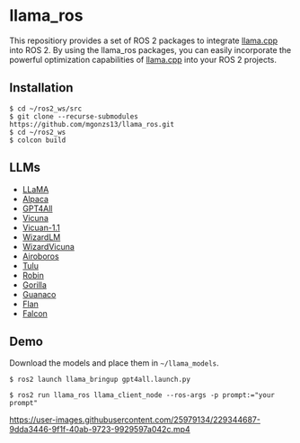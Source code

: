 # llama_ros

This repositiory provides a set of ROS 2 packages to integrate [llama.cpp](https://github.com/ggerganov/llama.cpp) into ROS 2. By using the llama_ros packages, you can easily incorporate the powerful optimization capabilities of [llama.cpp](https://github.com/ggerganov/llama.cpp) into your ROS 2 projects.

## Installation

```shell
$ cd ~/ros2_ws/src
$ git clone --recurse-submodules https://github.com/mgonzs13/llama_ros.git
$ cd ~/ros2_ws
$ colcon build
```


## LLMs

 - [LLaMA](https://huggingface.co/TheBloke/LLaMa-7B-GGML)
 - [Alpaca](https://huggingface.co/TheBloke/gpt4-x-alpaca-13B-GGML)
 - [GPT4All](https://huggingface.co/TheBloke/GPT4All-13B-snoozy-GGML)
 - [Vicuna](https://huggingface.co/TheBloke/Vicuna-7B-CoT-GGML)
 - [Vicuan-1.1](https://huggingface.co/TheBloke/vicuna-7B-1.1-GGML)
 - [WizardLM](https://huggingface.co/TheBloke/wizardLM-7B-GGML)
 - [WizardVicuna](https://huggingface.co/TheBloke/Wizard-Vicuna-7B-Uncensored-GGML)
 - [Airoboros](https://huggingface.co/TheBloke/airoboros-7B-gpt4-1.2-GGML)
 - [Tulu](https://huggingface.co/TheBloke/tulu-7B-GGML)
 - [Robin](https://huggingface.co/TheBloke/robin-7B-v2-GGML)
 - [Gorilla](https://huggingface.co/TheBloke/gorilla-7B-GGML)
 - [Guanaco](https://huggingface.co/TheBloke/guanaco-7B-GGML)
 - [Flan](https://huggingface.co/TheBloke/Flan-OpenLlama-7B-GGML)
 - [Falcon](https://huggingface.co/TheBloke/falcon-7b-instruct-GGML)


## Demo

Download the models and place them in `~/llama_models`.

```shell
$ ros2 launch llama_bringup gpt4all.launch.py
```

```shell
$ ros2 run llama_ros llama_client_node --ros-args -p prompt:="your prompt"
```

https://user-images.githubusercontent.com/25979134/229344687-9dda3446-9f1f-40ab-9723-9929597a042c.mp4
